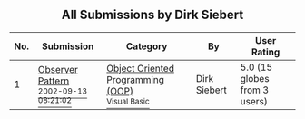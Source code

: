 ﻿<div align="center">

## All Submissions by Dirk Siebert

</div>

No.  | Submission | Category | By   | User Rating
---- | ---------- | -------- | ---- | -----------
1 | [Observer Pattern<br /><sup>2002-09-13 08:21:02</sup>](https://github.com/Planet-Source-Code/dirk-siebert-observer-pattern__1-38957) | [Object Oriented Programming \(OOP\)<br /><sup>Visual Basic</sup>](../ByCategory/object-oriented-programming-oop__1-47.md) | Dirk Siebert | 5.0 (15 globes from 3 users)
